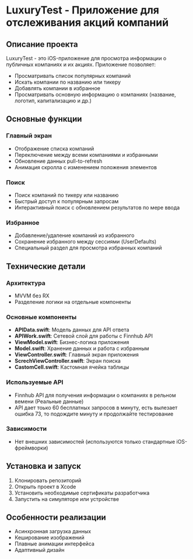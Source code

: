 # LuxuryTest - Приложение для отслеживания акций компаний

## Описание проекта

LuxuryTest - это iOS-приложение для просмотра информации о публичных компаниях и их акциях. Приложение позволяет:

- Просматривать список популярных компаний
- Искать компании по названию или тикеру
- Добавлять компании в избранное
- Просматривать основную информацию о компаниях (название, логотип, капитализацию и др.)

## Основные функции

### Главный экран
- Отображение списка компаний
- Переключение между всеми компаниями и избранными
- Обновление данных pull-to-refresh
- Анимация скролла с изменением положения элементов

### Поиск
- Поиск компаний по тикеру или названию
- Быстрый доступ к популярным запросам
- Интерактивный поиск с обновлением результатов по мере ввода

### Избранное
- Добавление/удаление компаний из избранного
- Сохранение избранного между сессиями (UserDefaults)
- Специальный раздел для просмотра избранных компаний

## Технические детали

### Архитектура
- MVVM без RX
- Разделение логики на отдельные компоненты

### Основные компоненты
- **APIData.swift**: Модель данных для API ответа
- **APIWork.swift**: Сетевой слой для работы с Finnhub API
- **ViewModel.swift**: Бизнес-логика приложения
- **Model.swift**: Хранение данных и работа с избранным
- **ViewController.swift**: Главный экран приложения
- **ScrechViewController.swift**: Экран поиска
- **CastomCell.swift**: Кастомная ячейка таблицы

### Используемые API
- Finnhub API для получения информации о компаниях в рельном вемени (Реальные данные)
- API дает тоько 60 бесплатных запросов в минуту, есть вылезает ошибка 73, то подождите минуту и продолжайте тестирование

### Зависимости
- Нет внешних зависимостей (используются только стандартные iOS-фреймворки)

## Установка и запуск

1. Клонировать репозиторий
2. Открыть проект в Xcode
3. Установить необходимые сертификаты разработчика
4. Запустить на симуляторе или устройстве

## Особенности реализации

- Асинхронная загрузка данных
- Кеширование изображений
- Плавные анимации интерфейса
- Адаптивный дизайн
